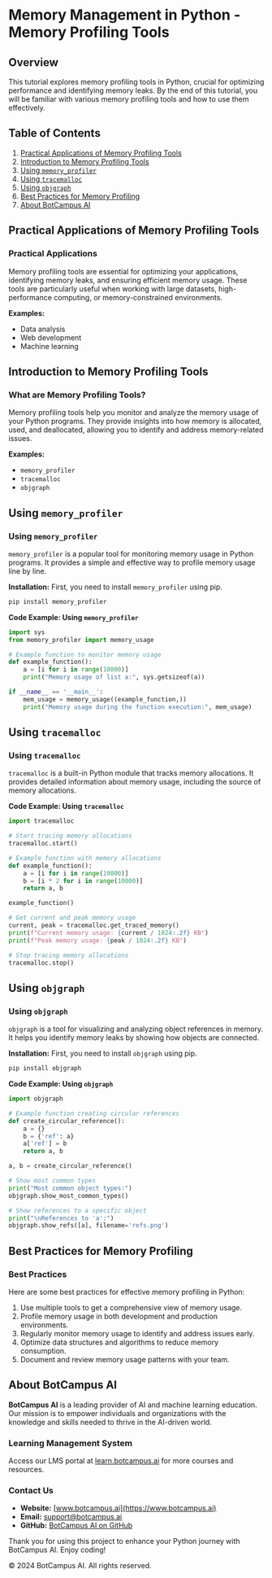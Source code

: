 # Memory Management in Python - Memory Profiling Tools

## Overview
This tutorial explores memory profiling tools in Python, crucial for optimizing performance and identifying memory leaks. By the end of this tutorial, you will be familiar with various memory profiling tools and how to use them effectively.

## Table of Contents
1. [Practical Applications of Memory Profiling Tools](#practical-applications-of-memory-profiling-tools)
2. [Introduction to Memory Profiling Tools](#introduction-to-memory-profiling-tools)
3. [Using `memory_profiler`](#using-memory_profiler)
4. [Using `tracemalloc`](#using-tracemalloc)
5. [Using `objgraph`](#using-objgraph)
6. [Best Practices for Memory Profiling](#best-practices-for-memory-profiling)
7. [About BotCampus AI](#about-botcampus-ai)

## Practical Applications of Memory Profiling Tools

### Practical Applications
Memory profiling tools are essential for optimizing your applications, identifying memory leaks, and ensuring efficient memory usage. These tools are particularly useful when working with large datasets, high-performance computing, or memory-constrained environments.

**Examples:**
- Data analysis
- Web development
- Machine learning

## Introduction to Memory Profiling Tools

### What are Memory Profiling Tools?
Memory profiling tools help you monitor and analyze the memory usage of your Python programs. They provide insights into how memory is allocated, used, and deallocated, allowing you to identify and address memory-related issues.

**Examples:**
- `memory_profiler`
- `tracemalloc`
- `objgraph`

## Using `memory_profiler`

### Using `memory_profiler`
`memory_profiler` is a popular tool for monitoring memory usage in Python programs. It provides a simple and effective way to profile memory usage line by line.

**Installation:**
First, you need to install `memory_profiler` using pip.
```bash
pip install memory_profiler
```

**Code Example: Using `memory_profiler`**
```python
import sys
from memory_profiler import memory_usage

# Example function to monitor memory usage
def example_function():
    a = [i for i in range(10000)]
    print("Memory usage of list a:", sys.getsizeof(a))

if __name__ == '__main__':
    mem_usage = memory_usage((example_function,))
    print("Memory usage during the function execution:", mem_usage)
```

## Using `tracemalloc`

### Using `tracemalloc`
`tracemalloc` is a built-in Python module that tracks memory allocations. It provides detailed information about memory usage, including the source of memory allocations.

**Code Example: Using `tracemalloc`**
```python
import tracemalloc

# Start tracing memory allocations
tracemalloc.start()

# Example function with memory allocations
def example_function():
    a = [i for i in range(10000)]
    b = [i * 2 for i in range(10000)]
    return a, b

example_function()

# Get current and peak memory usage
current, peak = tracemalloc.get_traced_memory()
print(f"Current memory usage: {current / 1024:.2f} KB")
print(f"Peak memory usage: {peak / 1024:.2f} KB")

# Stop tracing memory allocations
tracemalloc.stop()
```

## Using `objgraph`

### Using `objgraph`
`objgraph` is a tool for visualizing and analyzing object references in memory. It helps you identify memory leaks by showing how objects are connected.

**Installation:**
First, you need to install `objgraph` using pip.
```bash
pip install objgraph
```

**Code Example: Using `objgraph`**
```python
import objgraph

# Example function creating circular references
def create_circular_reference():
    a = {}
    b = {'ref': a}
    a['ref'] = b
    return a, b

a, b = create_circular_reference()

# Show most common types
print("Most common object types:")
objgraph.show_most_common_types()

# Show references to a specific object
print("\nReferences to 'a':")
objgraph.show_refs([a], filename='refs.png')
```

## Best Practices for Memory Profiling

### Best Practices
Here are some best practices for effective memory profiling in Python:
1. Use multiple tools to get a comprehensive view of memory usage.
2. Profile memory usage in both development and production environments.
3. Regularly monitor memory usage to identify and address issues early.
4. Optimize data structures and algorithms to reduce memory consumption.
5. Document and review memory usage patterns with your team.

## About BotCampus AI

**BotCampus AI** is a leading provider of AI and machine learning education. Our mission is to empower individuals and organizations with the knowledge and skills needed to thrive in the AI-driven world.

### Learning Management System
Access our LMS portal at [learn.botcampus.ai](https://learn.botcampus.ai) for more courses and resources.

### Contact Us
- **Website:** [www.botcampus.ai](https://www.botcampus.ai)
- **Email:** support@botcampus.ai
- **GitHub:** [BotCampus AI on GitHub](https://github.com/Bot-Campus-AI/advanced-python)

Thank you for using this project to enhance your Python journey with BotCampus AI. Enjoy coding!

© 2024 BotCampus AI. All rights reserved.
